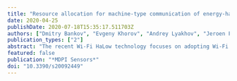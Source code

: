 ```yaml
---
title: "Resource allocation for machine-type communication of energy-harvesting devices in Wi-Fi HaLow networks"
date: 2020-04-25
publishDate: 2020-07-18T15:35:17.511703Z
authors: ["Dmitry Bankov", "Evgeny Khorov", "Andrey Lyakhov", "Jeroen Famaey"]
publication_types: ["2"]
abstract: "The recent Wi-Fi HaLow technology focuses on adopting Wi-Fi for the needs of the Internet of Things. A key feature of Wi-Fi HaLow is the Restricted Access Window (RAW) mechanism that allows an access point to divide the sensors into groups and to assign each group to an exclusively reserved time interval where only the stations of a particular group can transmit. In this work, we study how to optimally configure RAW in a scenario with a high number of energy harvesting sensor devices. For such a scenario, we consider a problem of device grouping and develop a model of data transmission, which takes into account the peculiarities of channel access and the fact that the devices can run out of energy within the allocated intervals. We show how to use the developed model in order to determine the optimal duration of RAW intervals and the optimal number of groups that provide the required probability of data delivery and minimize the amount of consumed channel resources. The numerical results show that the optimal RAW configuration can reduce the amount of consumed channel resources by almost 50%."
featured: false
publication: "*MDPI Sensors*"
doi: "10.3390/s20092449"
---
```


